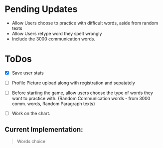 # Pending Updates
- Allow Users choose to practice with difficult words, aside from random texts
- Allow Users retype word they spelt wrongly
- Include the 3000 communication words.

# ToDos
- [x] Save user stats
- [ ] Profile Picture upload along with registration and sepatately
- [ ] Before starting the game, allow users choose the type of words they want to practice with. {Random Communication words - from 3000 comm. words, Random Paragraph texts}
- [ ] Work on the chart.


## Current Implementation:
> Words choice

